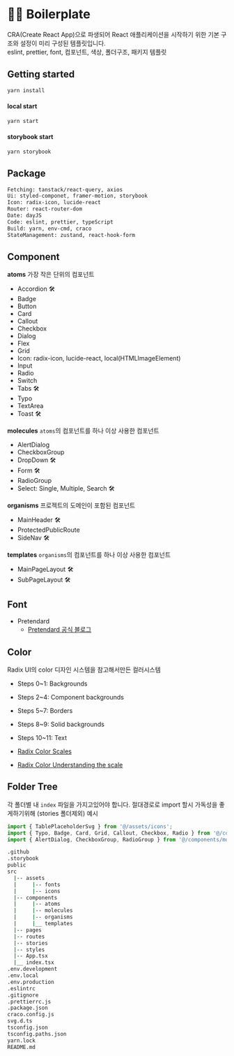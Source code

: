 # 👨‍💻 Boilerplate

CRA(Create React App)으로 파생되어 React 애플리케이션을 시작하기 위한 기본 구조와 설정이 미리 구성된 템플릿입니다. <br>
eslint, prettier, font, 컴포넌트, 색상, 폴더구조, 패키지 템플릿

## Getting started

```sh
yarn install
```

#### local start

```sh
yarn start
```

#### storybook start

```sh
yarn storybook
```

## Package

```sh
Fetching: tanstack/react-query, axios
Ui: styled-componet, framer-motion, storybook
Icon: radix-icon, lucide-react
Router: react-router-dom
Date: dayJS
Code: eslint, prettier, typeScript
Build: yarn, env-cmd, craco
StateManagement: zustand, react-hook-form
```

## Component

**atoms**
가장 작은 단위의 컴포넌트

- Accordion 🛠️
- Badge
- Button
- Card
- Callout
- Checkbox
- Dialog
- Flex
- Grid
- Icon: radix-icon, lucide-react, local(HTMLImageElement)
- Input
- Radio
- Switch
- Tabs 🛠️
- Typo
- TextArea
- Toast 🛠️

**molecules**
`atoms`의 컴포넌트를 하나 이상 사용한 컴포넌트

- AlertDialog
- CheckboxGroup
- DropDown 🛠️
- Form 🛠️
- RadioGroup
- Select: Single, Multiple, Search 🛠️

**organisms**
프로젝트의 도메인이 포함된 컴포넌트

- MainHeader 🛠️
- ProtectedPublicRoute
- SideNav 🛠️

**templates**
`organisms`의 컴포넌트를 하나 이상 사용한 컴포넌트

- MainPageLayout 🛠️
- SubPageLayout 🛠️

## Font

- Pretendard
  - [Pretendard 공식 블로그](https://cactus.tistory.com/306)

## Color

Radix UI의 color 디자인 시스템을 참고해서만든 컬러시스템

- Steps 0~1: Backgrounds
- Steps 2~4: Component backgrounds
- Steps 5~7: Borders
- Steps 8~9: Solid backgrounds
- Steps 10~11: Text

- [Radix Color Scales](https://www.radix-ui.com/colors/docs/palette-composition/scales)
- [Radix Color Understanding the scale](https://www.radix-ui.com/colors/docs/palette-composition/understanding-the-scale#steps-35-component-backgrounds)

## Folder Tree

각 폴더별 내 `index` 파일을 가지고있어야 합니다. 절대경로로 import 할시 가독성을 좋게하기위해 (stories 폴더제외)
예시

```jsx
import { TablePlaceholderSvg } from '@/assets/icons';
import { Typo, Badge, Card, Grid, Callout, Checkbox, Radio } from '@/components/atoms';
import { AlertDialog, CheckboxGroup, RadioGroup } from '@/components/molecules';
```

```sh
.github
.storybook
public
src
  |-- assets
  |     |-- fonts
  |     |-- icons
  |-- components
  |     |-- atoms
  |     |-- molecules
  |     |-- organisms
  |     |__ templates
  |-- pages
  |-- routes
  |-- stories
  |-- styles
  |-- App.tsx
  |__ index.tsx
.env.development
.env.local
.env.production
.eslintrc
.gitignore
.prettierrc.js
.package.json
craco.config.js
svg.d.ts
tsconfig.json
tsconfig.paths.json
yarn.lock
README.md
```
